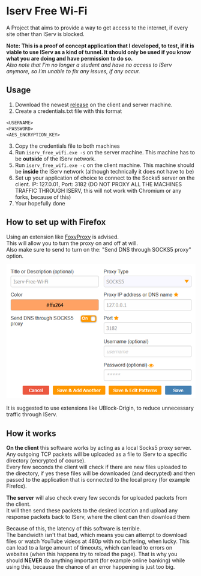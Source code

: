 # Iserv Free Wi-Fi
A Project that aims to provide a way to get access to the internet, if every site other than IServ is blocked.

**Note:
This is a proof of concept application that I developed, to test, if it is viable to use IServ as a kind of tunnel.
It should only be used if you know what you are doing and have permission to do so.** \
*Also note that I'm no longer a student and have no access to IServ anymore, so I'm unable to fix any issues, if any occur.*

## Usage

1. Download the newest [release](https://github.com/RedstoneMedia/iserv-free-wifi/releases) on the client and server machine.
2. Create a credentials.txt file with this format
```
<USERNAME>
<PASSWORD>
<AES_ENCRYPTION_KEY>
```
3. Copy the credentials file to both machines
4. Run `iserv_free_wifi.exe -s` on the server machine. This machine has to be **outside** of the IServ network.
5. Run `iserv_free_wifi.exe -c` on the client machine. This machine should be **inside** the IServ network (although technically it does not have to be)
6. Set up your application of choice to connect to the Socks5 server on the client. IP: 127.0.01, Port: 3182 (DO NOT PROXY ALL THE MACHINES TRAFFIC THROUGH ISERV, this will not work with Chromium or any forks, because of this)
7. Your hopefully done

## How to set up with Firefox

Using an extension like [FoxyProxy](https://addons.mozilla.org/en-US/firefox/addon/foxyproxy-standard/) is advised.\
This will allow you to turn the proxy on and off at will.\
Also make sure to send to turn on the: "Send DNS through SOCKS5 proxy" option.

![Foxy-Proxy-Setup](images/foxy_proxy_setup.png)

It is suggested to use extensions like UBlock-Origin, to reduce unnecessary traffic through IServ.

## How it works
**On the client** this software works by acting as a local Socks5 proxy server.\
Any outgoing TCP packets will be uploaded as a file to IServ to a specific directory (encrypted of course).\
Every few seconds the client will check if there are new files uploaded to the directory, if yes
these files will be downloaded (and decrypted) and then passed to the application that is connected to the local proxy (for example Firefox).

**The server** will also check every few seconds for uploaded packets from the client.\
It will then send these packets to the desired location and upload any response packets back to IServ, where the client can then download them

Because of this, the latency of this software is terrible.\
The bandwidth isn't that bad, which means you can attempt to download files or watch YouTube videos at 480p with no buffering, when lucky.
This can lead to a large amount of timeouts, which can lead to errors on websites (when this happens try to reload the page).
That is why you should **NEVER** do anything important (for example online banking) while using this, because the chance of an error happening is just too big.
